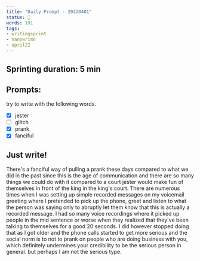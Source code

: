 ```yaml
---
title: "Daily Prompt - 20220401"
status: 🌱
words: 191
tags:
- writingsprint
- nanowrimo
- april22
---
```

## Sprinting duration: 5 min
## Prompts: 
try to write with the following words.
- [x] jester 
- [ ] glitch 
- [x] prank 
- [x] fanciful 

## Just write!
There's a fanciful way of pulling a prank these days compared to what we did in the past since this is the age of communication and there are so many things we could do with it compared to a court jester would make fun of themselves in front of the king in the king's court. There are numerous times when I was setting up simple recorded messages on my voicemail greeting where I pretended to pick up the phone, greet and listen to what the person was saying only to abruptly let them know that this is actually a recorded message. I had so many voice recordings where it picked up people in the mid sentence or worse when they realized that they've been talking to themselves for a good 20 seconds. I did however stopped doing that as I got older and the phone calls started to get more serious and the social norm is to not to prank on people who are doing business with you, which definitely undermines your credibility to be the serious person in general. but perhaps I am not the serious type.